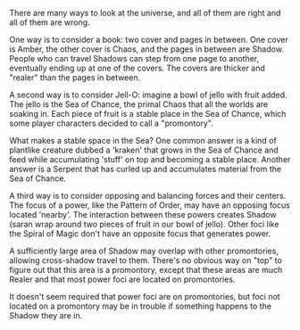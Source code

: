 There are many ways to look at the universe, and all of them are right and all of them are wrong.

One way is to consider a book:  two cover and pages in between.  One cover is Amber, the other cover is
Chaos, and the pages in between are Shadow.  People who can travel Shadows can step from one page to another,
eventually ending up at one of the covers.  The covers are thicker and "realer" than the pages in between.

A second way is to consider Jell-O: imagine a bowl of jello with fruit added.  The jello is the Sea of Chance, the
primal Chaos that all the worlds are soaking in. Each piece of fruit is a stable place in the Sea of Chance,
which some player characters decided to call a "promontory".

What makes a stable space in the Sea?  One common answer is a kind of plantlike creature dubbed a 'kraken'
that grows in the Sea of Chance and feed while accumulating 'stuff' on top and becoming a stable place.  Another
answer is a Serpent that has curled up and accumulates material from the Sea of Chance.  

A third way is to consider opposing and balancing forces and their centers.  The focus of a power, like
the Pattern of Order, may have an opposing focus located 'nearby'.  The interaction between these powers
creates Shadow (saran wrap around two pieces of fruit in our bowl of jello). Other foci like the Spiral of
Magic don't have an opposite focus that generates power.

A sufficiently large area of Shadow may overlap with other promontories, allowing cross-shadow travel
to them.  There's no obvious way on "top" to figure out that this area is a promontory, except that
these areas are much Realer and that most power foci are located on promontories.

It doesn't seem required that power foci are on promontories, but foci not located on a promontory may
be in trouble if something happens to the Shadow they are in.
